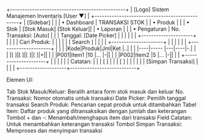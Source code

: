 +-----------------------------------------------+
| [Logo] Sistem Manajemen Inventaris  [User ▼] |
+-----------------------------------------------+
| [Sidebar]         |                           |
| • Dashboard       |  TRANSAKSI STOK           |
| • Produk          |                           |
| • Stok            |  [Stok Masuk] [Stok Keluar]|
| • Laporan         |                           |
| • Pengaturan      |  No. Transaksi: [Auto]    |
|                   |  Tanggal: [Date Picker]   |
|                   |                           |
|                   |  +---------------------+  |
|                   |  | Cari Produk:        |  |
|                   |  | [    Search       ] |  |
|                   |  +---------------------+  |
|                   |                           |
|                   |  +---------------------+  |
|                   |  |Kode|Produk|Jml|Ket |..|
|                   |  |----|----- |---|----|-.|
|                   |  |[  ]|[    ]|[ ]|[  ]|+||
|                   |  |P001|Item1 |10 |... |-||
|                   |  |P002|Item2 |5  |... |-||
|                   |  +---------------------+  |
|                   |                           |
|                   |  Catatan:                 |
|                   |  [                      ] |
|                   |  [                      ] |
|                   |                           |
|                   |  [Simpan Transaksi]       |
|                   |                           |
+-------------------+---------------------------+

Elemen UI:

Tab Stok Masuk/Keluar: Beralih antara form stok masuk dan keluar
No. Transaksi: Nomor otomatis untuk transaksi
Date Picker: Pemilih tanggal transaksi
Search Produk: Pencarian cepat produk untuk ditambahkan
Tabel Item: Daftar produk yang ditransaksikan dengan jumlah dan keterangan
Tombol + dan -: Menambah/menghapus item dari transaksi
Field Catatan: Untuk menambahkan keterangan transaksi
Tombol Simpan Transaksi: Memproses dan menyimpan transaksi